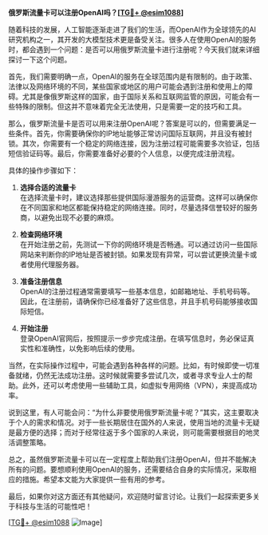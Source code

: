 **俄罗斯流量卡可以注册OpenAI吗？[[TG💪+ @esim1088](https://t.me/s/esim1088)]**

随着科技的发展，人工智能逐渐走进了我们的生活，而OpenAI作为全球领先的AI研究机构之一，其开发的大模型技术更是备受关注。很多人在使用OpenAI的服务时，都会遇到一个问题：是否可以用俄罗斯流量卡进行注册呢？今天我们就来详细探讨一下这个问题。

首先，我们需要明确一点，OpenAI的服务在全球范围内是有限制的。由于政策、法律以及网络环境的不同，某些国家或地区的用户可能会遇到注册和使用上的障碍。尤其是像俄罗斯这样的国家，由于国际关系和互联网监管的原因，可能会有一些特殊的限制。但这并不意味着完全无法使用，只是需要一定的技巧和工具。

那么，俄罗斯流量卡是否可以用来注册OpenAI呢？答案是可以的，但需要满足一些条件。首先，你需要确保你的IP地址能够正常访问国际互联网，并且没有被封锁。其次，你需要有一个稳定的网络连接，因为注册过程可能需要多次验证，包括短信验证码等。最后，你需要准备好必要的个人信息，以便完成注册流程。

具体的操作步骤如下：

1. **选择合适的流量卡**  
   在选择流量卡时，建议选择那些提供国际漫游服务的运营商。这样可以确保你在不同国家和地区都能保持稳定的网络连接。同时，尽量选择信誉较好的服务商，以避免出现不必要的麻烦。

2. **检查网络环境**  
   在开始注册之前，先测试一下你的网络环境是否畅通。可以通过访问一些国际网站来判断你的IP地址是否被封锁。如果发现有异常，可以尝试更换流量卡或者使用代理服务器。

3. **准备注册信息**  
   OpenAI的注册过程通常需要填写一些基本信息，如邮箱地址、手机号码等。因此，在注册前，请确保你已经准备好了这些信息，并且手机号码能够接收国际短信。

4. **开始注册**  
   登录OpenAI官网后，按照提示一步步完成注册。在填写信息时，务必保证真实性和准确性，以免影响后续的使用。

当然，在实际操作过程中，可能会遇到各种各样的问题。比如，有时候即使一切准备就绪，仍然无法成功注册。这时候就需要多尝试几次，或者寻求专业人士的帮助。此外，还可以考虑使用一些辅助工具，如虚拟专用网络（VPN），来提高成功率。

说到这里，有人可能会问：“为什么非要使用俄罗斯流量卡呢？”其实，这主要取决于个人的需求和情况。对于一些长期居住在国外的人来说，使用当地的流量卡无疑是最方便的选择；而对于经常往返于多个国家的人来说，则可能需要根据目的地灵活调整策略。

总之，虽然俄罗斯流量卡可以在一定程度上帮助我们注册OpenAI，但并不能解决所有的问题。要想顺利使用OpenAI的服务，还需要结合自身的实际情况，采取相应的措施。希望本文能为大家提供一些有用的参考。

最后，如果你对这方面还有其他疑问，欢迎随时留言讨论。让我们一起探索更多关于科技与生活的可能性吧！

[[TG💪+ @esim1088](https://t.me/s/esim1088) ![Image](https://i.postimg.cc/4NQfJmqS/Snipaste-2025-05-13-00-14-12.png)]